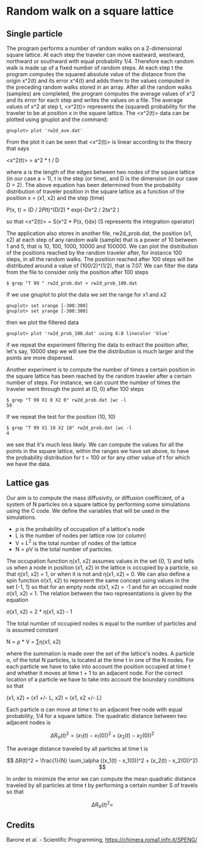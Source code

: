 Random walk on a square lattice
===============================
## Single particle
The program performs a number of random walks on a 2-dimensional
square lattice. At each step the traveler can move eastward,
westward, northward or southward with equal probability 1/4.
Therefore each random walk is made up of a fixed number of random
steps. At each step t the program computes the squared absolute
value of the distance from the origin x^2(t) and its error x^4(t)
and adds them to the values computed in the preceding random walks
stored in an array.
After all the random walks (samples) are completed, the program
computes the average values of x^2 and its error for each step
and writes the values on a file. The average values of x^2 at step t,
<x^2(t)> represents the (squared) probability for the traveler to
be at position x in the square lattice.
The <x^2(t)> data can be plotted using gnuplot and the command:
```
gnuplot> plot 'rw2d_ave.dat'
````
From the plot it can be seen that <x^2(t)> is linear according to the
theory that says

<x^2(t)> = a^2 * t / D

where a is the length of the edges between two nodes of the square
lattice (in our case a = 1), t is the step (or time), and D is the
dimension (in our case D = 2). The above equation has been determined
from the probability distribution of traveler position in the square
lattice as a function of the position x = (x1, x2) and the step (time)

P(x, t) = (D / 2*Pi*t)^(D/2) * exp(-Dx^2 / 2*t*a^2 )

so that <x^2(t)> = S(x^2 * P(x, t)dx)  (S represents the integration operator)

The application also stores in another file, rw2d_prob.dat, the position
(x1, x2) at each step of any random walk (sample) that is a power of 10
between 1 and 5, that is 10, 100, 1000, 10000 and 100000. We can plot the
distribution of the positions reached by the random traveler after, for
instance 100 steps, in all the random walks. The position reached after
100 steps will be distributed around a value of (100/2)^(1/2), that is 7.07.
We can filter the data from the file to consider only the position after 100
steps
```
$ grep "T 99 " rw2d_prob.dat > rw2d_prob_100.dat
```
If we use gnuplot to plot the data we set the range for x1 and x2
```
gnuplot> set xrange [-300:300]
gnuplot> set yrange [-300:300]
```
then we plot the filtered data
```
gnuplot> plot 'rw2d_prob_100.dat' using 6:8 linecolor 'blue'
```
if we repeat the experiment filtering the data to extract the position
after, let's say, 10000 step we will see the the distribution is much
larger and the points are more dispersed.

Another experiment is to compute the number of times a certain position
in the square lattice has been reached by the random traveler after a
certain number of steps. For instance, we can count the number of times
the traveler went through the point at (0, 0) after 100 steps
```
$ grep "T 99 X1 0 X2 0" rw2d_prob.dat |wc -l
59
```
If we repeat the test for the position (10, 10)
```
$ grep "T 99 X1 10 X2 10" rw2d_prob.dat |wc -l
4
```
we see that it's much less likely. We can compute the values for all the
points in the square lattice, within the ranges we have set above, to have
the probability distribution for t = 100 or for any other value of t for
which we have the data.

## Lattice gas
Our aim is to compute the mass diffusivity, or diffusion coefficient, of a system
of N particles on a square lattice by performing some simulations using the C code.
We define the variables that will be used in the simulations.

- ρ is the probability of occupation of a lattice's node
- L is the number of nodes per lattice row (or column)
- V = $L^2$ is the total number of nodes of the lattice
- N = ρV is the total number of particles.

The occupation function η(x1, x2) assumes values in the set {0, 1} and tells us when
a node in position (x1, x2) in the lattice is occupied by a particle, so that η(x1, x2) = 1,
or when it is not and η(x1, x2) = 0. We can also define a spin function σ(x1, x2) to represent the same concept using values in the set {-1, 1} so that for an empty node σ(x1, x2) = -1 and
for an occupied node σ(x1, x2) = 1. The relation between the two representations is given by the equation

σ(x1, x2) = 2 * η(x1, x2) - 1

The total number of occupied nodes is equal to the number of particles and is assumed constant   

N = ρ * V = ∑η(x1, x2)

where the summation is made over the set of the lattice's nodes.
A particle α, of the total N particles, is located at the time t in one of the N nodes.
For each particle we have to take into account the position occupied at time t and whether
it moves at time t + 1 to an adjacent node. For the correct location of a particle
we have to take into account the boundary conditions so that

(x1, x2) = (x1 +/- L, x2) = (x1, x2 +/- L)

Each particle α can move at time t to an adjacent free node with equal probability, 1/4
for a square lattice. The quadratic distance between two adjacent nodes is

$$ ΔR_\alpha(t)^2 = (x_1(t) - x_1(0))^2 + (x_2(t) - x_2(0))^2 $$

The average distance traveled by all particles at time t is

$$ ΔR(t)^2 = \frac{1}{N} \sum_\alpha ((x_1(t) - x_1(0))^2 + (x_2(t) - x_2(0))^2) $$

In order to minimize the error we can compute the mean quadratic distance traveled by
all particles at time t by performing a certain number S of travels so that

$$ \Delta R_\alpha(t)^2 = $$
## Credits
Barone et al. - Scientific Programming, https://chimera.roma1.infn.it/SPENG/

